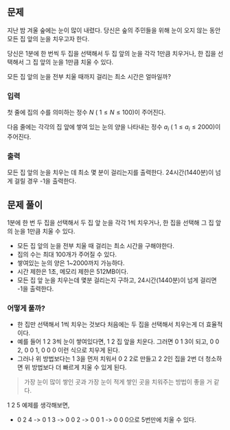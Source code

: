## 문제
지난 밤 겨울 숲에는 눈이 많이 내렸다. 당신은 숲의 주민들을 위해 눈이 오지 않는 동안 모든 집 앞의 눈을 치우고자 한다.

당신은 1분에 한 번씩 두 집을 선택해서 두 집 앞의 눈을 각각 1만큼 치우거나, 한 집을 선택해서 그 집 앞의 눈을 1만큼 치울 수 있다.

모든 집 앞의 눈을 전부 치울 때까지 걸리는 최소 시간은 얼마일까?

### 입력
첫 줄에 집의 수를 의미하는 정수 
$N$ (
$1 \leq N \leq 100$)이 주어진다.

다음 줄에는 각각의 집 앞에 쌓여 있는 눈의 양을 나타내는 정수 
$a_{i}$ (
$1 \leq a_{i} \leq 2000$)이 주어진다.

### 출력
모든 집 앞의 눈을 치우는 데 최소 몇 분이 걸리는지를 출력한다. 24시간(1440분)이 넘게 걸릴 경우 -1을 출력한다.

## 문제 풀이
1분에 한 번 두 집을 선택해서 두 집 앞 눈을 각각 1씩 치우거나, 한 집을 선택해 그 집 앞의 눈을 1만큼 치울 수 있다.

- 모든 집 앞의 눈을 전부 치울 때 걸리는 최소 시간을 구해야한다.
- 집의 수는 최대 100개가 주어질 수 있다.
- 쌓여있는 눈의 양은 1~2000까지 가능하다.
- 시간 제한은 1초, 메모리 제한은 512MB이다.
- 모든 집 앞 눈을 치우는데 몇분 걸리는지 구하고, 24시간(1440분)이 넘게 걸리면 -1을 출력한다.

### 어떻게 풀까?
- 한 집만 선택해서 1씩 치우는 것보다 처음에는 두 집을 선택해서 치우는게 더 효율적이다.
- 예를 들어 1 2 3씩 눈이 쌓여있다면, 1 2 집 앞을 치운다. 그러면 0 1 3이 되고, 0 0 2, 0 0 1, 0 0 0 이런 식으로 치우게 된다.
- 그러나 위 방법보다는 1 3을 먼저 치워서 0 2 2로 만들고 2 2인 집을 2번 더 청소하면 위 방법보다 더 빠르게 치울 수 있게 된다.

> 가장 눈이 많이 쌓인 곳과 가장 눈이 적게 쌓인 곳을 치워주는 방법이 좋을 거 같다.

1 2 5 예제를 생각해보면,
- 0 2 4 -> 0 1 3 -> 0 0 2 -> 0 0 1 -> 0 0 0으로 5번만에 치울 수 있다.
